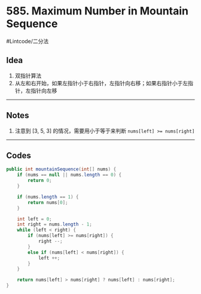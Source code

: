# 585. Maximum Number in Mountain Sequence
#Lintcode/二分法
## Idea
1. 双指针算法
2. 从左和右开始，如果左指针小于右指针，左指针向右移；如果右指针小于左指针，左指针向左移
- - - -
## Notes
1. 注意到 [3, 5, 3] 的情况，需要用小于等于来判断 `nums[left] >= nums[right]`
- - - -
## Codes
```java
public int mountainSequence(int[] nums) {
    if (nums == null || nums.length == 0) {
        return 0;
    }

    if (nums.length == 1) {
        return nums[0];
    }

    int left = 0;
    int right = nums.length - 1;
    while (left < right) {
        if (nums[left] >= nums[right]) {
            right --;
        }
        else if (nums[left] < nums[right]) {
            left ++;
        }
    }

    return nums[left] > nums[right] ? nums[left] : nums[right];
}
```